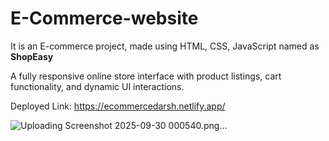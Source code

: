 # E-Commerce-website
It is an E-commerce project, made using HTML, CSS, JavaScript named as **ShopEasy**

A fully responsive online store interface with product listings, cart functionality, and dynamic UI interactions.

Deployed Link: https://ecommercedarsh.netlify.app/

![Uploading Screenshot 2025-09-30 000540.png…]()

